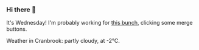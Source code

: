 ### Hi there :wave:

It's Wednesday! I'm probably working for [this bunch](https://github.com/kohofinancial), clicking some merge buttons.

Weather in Cranbrook: partly cloudy, at -2°C.

